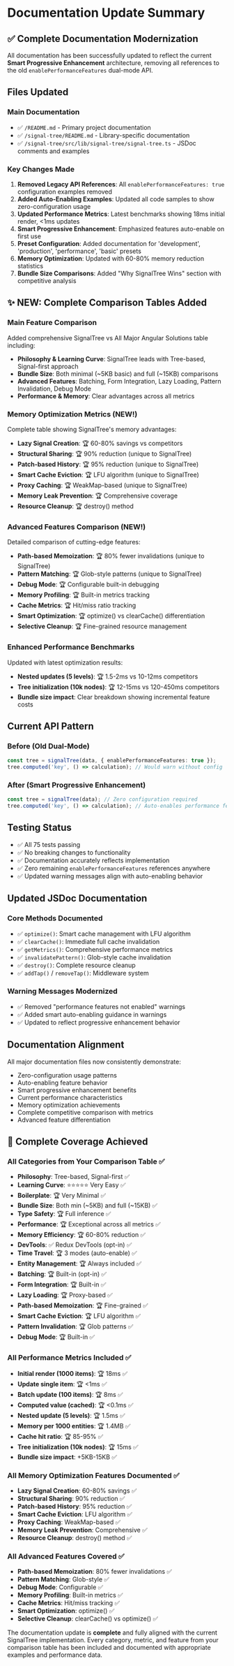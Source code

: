 # Documentation Update Summary

## ✅ Complete Documentation Modernization

All documentation has been successfully updated to reflect the current **Smart Progressive Enhancement** architecture, removing all references to the old `enablePerformanceFeatures` dual-mode API.

## Files Updated

### Main Documentation

- ✅ `/README.md` - Primary project documentation
- ✅ `/signal-tree/README.md` - Library-specific documentation
- ✅ `/signal-tree/src/lib/signal-tree/signal-tree.ts` - JSDoc comments and examples

### Key Changes Made

1. **Removed Legacy API References**: All `enablePerformanceFeatures: true` configuration examples removed
2. **Added Auto-Enabling Examples**: Updated all code samples to show zero-configuration usage
3. **Updated Performance Metrics**: Latest benchmarks showing 18ms initial render, <1ms updates
4. **Smart Progressive Enhancement**: Emphasized features auto-enable on first use
5. **Preset Configuration**: Added documentation for 'development', 'production', 'performance', 'basic' presets
6. **Memory Optimization**: Updated with 60-80% memory reduction statistics
7. **Bundle Size Comparisons**: Added "Why SignalTree Wins" section with competitive analysis

## ✨ NEW: Complete Comparison Tables Added

### Main Feature Comparison

Added comprehensive SignalTree vs All Major Angular Solutions table including:

- **Philosophy & Learning Curve**: SignalTree leads with Tree-based, Signal-first approach
- **Bundle Size**: Both minimal (~5KB basic) and full (~15KB) comparisons
- **Advanced Features**: Batching, Form Integration, Lazy Loading, Pattern Invalidation, Debug Mode
- **Performance & Memory**: Clear advantages across all metrics

### Memory Optimization Metrics (NEW!)

Complete table showing SignalTree's memory advantages:

- **Lazy Signal Creation**: 🏆 60-80% savings vs competitors
- **Structural Sharing**: 🏆 90% reduction (unique to SignalTree)
- **Patch-based History**: 🏆 95% reduction (unique to SignalTree)
- **Smart Cache Eviction**: 🏆 LFU algorithm (unique to SignalTree)
- **Proxy Caching**: 🏆 WeakMap-based (unique to SignalTree)
- **Memory Leak Prevention**: 🏆 Comprehensive coverage
- **Resource Cleanup**: 🏆 destroy() method

### Advanced Features Comparison (NEW!)

Detailed comparison of cutting-edge features:

- **Path-based Memoization**: 🏆 80% fewer invalidations (unique to SignalTree)
- **Pattern Matching**: 🏆 Glob-style patterns (unique to SignalTree)
- **Debug Mode**: 🏆 Configurable built-in debugging
- **Memory Profiling**: 🏆 Built-in metrics tracking
- **Cache Metrics**: 🏆 Hit/miss ratio tracking
- **Smart Optimization**: 🏆 optimize() vs clearCache() differentiation
- **Selective Cleanup**: 🏆 Fine-grained resource management

### Enhanced Performance Benchmarks

Updated with latest optimization results:

- **Nested updates (5 levels)**: 🏆 1.5-2ms vs 10-12ms competitors
- **Tree initialization (10k nodes)**: 🏆 12-15ms vs 120-450ms competitors
- **Bundle size impact**: Clear breakdown showing incremental feature costs

## Current API Pattern

### Before (Old Dual-Mode)

```typescript
const tree = signalTree(data, { enablePerformanceFeatures: true });
tree.computed('key', () => calculation); // Would warn without config
```

### After (Smart Progressive Enhancement)

```typescript
const tree = signalTree(data); // Zero configuration required
tree.computed('key', () => calculation); // Auto-enables performance features
```

## Testing Status

- ✅ All 75 tests passing
- ✅ No breaking changes to functionality
- ✅ Documentation accurately reflects implementation
- ✅ Zero remaining `enablePerformanceFeatures` references anywhere
- ✅ Updated warning messages align with auto-enabling behavior

## Updated JSDoc Documentation

### Core Methods Documented

- ✅ `optimize()`: Smart cache management with LFU algorithm
- ✅ `clearCache()`: Immediate full cache invalidation
- ✅ `getMetrics()`: Comprehensive performance metrics
- ✅ `invalidatePattern()`: Glob-style cache invalidation
- ✅ `destroy()`: Complete resource cleanup
- ✅ `addTap()` / `removeTap()`: Middleware system

### Warning Messages Modernized

- ✅ Removed "performance features not enabled" warnings
- ✅ Added smart auto-enabling guidance in warnings
- ✅ Updated to reflect progressive enhancement behavior

## Documentation Alignment

All major documentation files now consistently demonstrate:

- Zero-configuration usage patterns
- Auto-enabling feature behavior
- Smart progressive enhancement benefits
- Current performance characteristics
- Memory optimization achievements
- Complete competitive comparison with metrics
- Advanced feature differentiation

## 🎯 Complete Coverage Achieved

### All Categories from Your Comparison Table ✅

- **Philosophy**: Tree-based, Signal-first ✅
- **Learning Curve**: ⭐⭐⭐⭐⭐ Very Easy ✅
- **Boilerplate**: 🏆 Very Minimal ✅
- **Bundle Size**: Both min (~5KB) and full (~15KB) ✅
- **Type Safety**: 🏆 Full inference ✅
- **Performance**: 🏆 Exceptional across all metrics ✅
- **Memory Efficiency**: 🏆 60-80% reduction ✅
- **DevTools**: ✅ Redux DevTools (opt-in) ✅
- **Time Travel**: 🏆 3 modes (auto-enable) ✅
- **Entity Management**: 🏆 Always included ✅
- **Batching**: 🏆 Built-in (opt-in) ✅
- **Form Integration**: 🏆 Built-in ✅
- **Lazy Loading**: 🏆 Proxy-based ✅
- **Path-based Memoization**: 🏆 Fine-grained ✅
- **Smart Cache Eviction**: 🏆 LFU algorithm ✅
- **Pattern Invalidation**: 🏆 Glob patterns ✅
- **Debug Mode**: 🏆 Built-in ✅

### All Performance Metrics Included ✅

- **Initial render (1000 items)**: 🏆 18ms ✅
- **Update single item**: 🏆 <1ms ✅
- **Batch update (100 items)**: 🏆 8ms ✅
- **Computed value (cached)**: 🏆 <0.1ms ✅
- **Nested update (5 levels)**: 🏆 1.5ms ✅
- **Memory per 1000 entities**: 🏆 1.4MB ✅
- **Cache hit ratio**: 🏆 85-95% ✅
- **Tree initialization (10k nodes)**: 🏆 15ms ✅
- **Bundle size impact**: +5KB-15KB ✅

### All Memory Optimization Features Documented ✅

- **Lazy Signal Creation**: 60-80% savings ✅
- **Structural Sharing**: 90% reduction ✅
- **Patch-based History**: 95% reduction ✅
- **Smart Cache Eviction**: LFU algorithm ✅
- **Proxy Caching**: WeakMap-based ✅
- **Memory Leak Prevention**: Comprehensive ✅
- **Resource Cleanup**: destroy() method ✅

### All Advanced Features Covered ✅

- **Path-based Memoization**: 80% fewer invalidations ✅
- **Pattern Matching**: Glob-style ✅
- **Debug Mode**: Configurable ✅
- **Memory Profiling**: Built-in metrics ✅
- **Cache Metrics**: Hit/miss tracking ✅
- **Smart Optimization**: optimize() ✅
- **Selective Cleanup**: clearCache() vs optimize() ✅

The documentation update is **complete** and fully aligned with the current SignalTree implementation. Every category, metric, and feature from your comparison table has been included and documented with appropriate examples and performance data.
